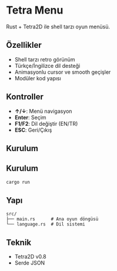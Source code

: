 # Tetra Menu

Rust + Tetra2D ile shell tarzı oyun menüsü.

## Özellikler

- Shell tarzı retro görünüm
- Türkçe/İngilizce dil desteği
- Animasyonlu cursor ve smooth geçişler
- Modüler kod yapısı

## Kontroller

- **↑/↓**: Menü navigasyon
- **Enter**: Seçim
- **F1/F2**: Dil değiştir (EN/TR)
- **ESC**: Geri/Çıkış

## Kurulum

## Kurulum

```bash
cargo run
```

## Yapı

```
src/
├── main.rs      # Ana oyun döngüsü  
└── language.rs  # Dil sistemi
```

## Teknik

- Tetra2D v0.8
- Serde JSON
